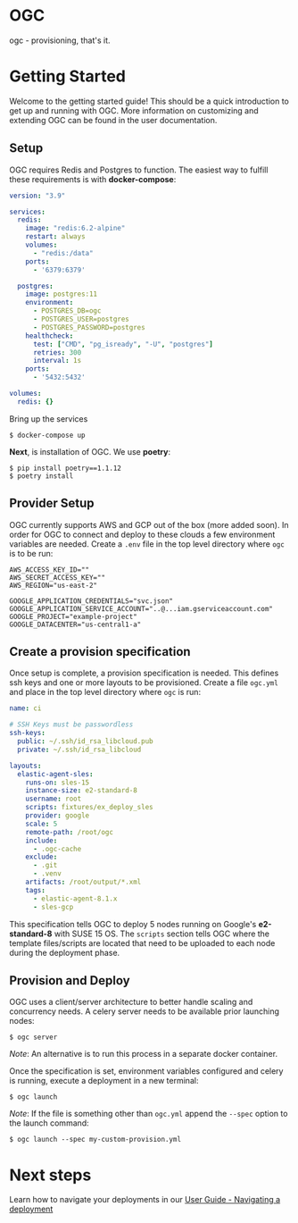 # OGC

ogc - provisioning, that's it.

# Getting Started

Welcome to the getting started guide! This should be a quick introduction to get up and running with OGC. More information on customizing and extending OGC can be found in the user documentation.

## Setup

OGC requires Redis and Postgres to function. The easiest way to fulfill these requirements is with **docker-compose**:

```yaml
version: "3.9"

services:
  redis:
    image: "redis:6.2-alpine"
    restart: always
    volumes:
      - "redis:/data"
    ports:
      - '6379:6379'  

  postgres:
    image: postgres:11
    environment:
      - POSTGRES_DB=ogc
      - POSTGRES_USER=postgres
      - POSTGRES_PASSWORD=postgres
    healthcheck:
      test: ["CMD", "pg_isready", "-U", "postgres"]
      retries: 300
      interval: 1s
    ports:
      - '5432:5432'

volumes:
  redis: {}
```

Bring up the services

 `$ docker-compose up`

**Next**, is installation of OGC. We use **poetry**:

```shell
$ pip install poetry==1.1.12
$ poetry install
```

## Provider Setup

OGC currently supports AWS and GCP out of the box (more added soon). In order for OGC to connect and deploy to these clouds a few environment variables are needed. Create a `.env` file in the top level directory where `ogc` is to be run:

```
AWS_ACCESS_KEY_ID=""
AWS_SECRET_ACCESS_KEY=""
AWS_REGION="us-east-2"

GOOGLE_APPLICATION_CREDENTIALS="svc.json"
GOOGLE_APPLICATION_SERVICE_ACCOUNT="..@...iam.gserviceaccount.com"
GOOGLE_PROJECT="example-project"
GOOGLE_DATACENTER="us-central1-a"
```

## Create a provision specification

Once setup is complete, a provision specification is needed. This defines ssh keys and one or more layouts to be provisioned. Create a file `ogc.yml` and place in the top level directory where `ogc` is run:

```yaml
name: ci

# SSH Keys must be passwordless
ssh-keys:
  public: ~/.ssh/id_rsa_libcloud.pub
  private: ~/.ssh/id_rsa_libcloud

layouts:
  elastic-agent-sles: 
    runs-on: sles-15
    instance-size: e2-standard-8
    username: root
    scripts: fixtures/ex_deploy_sles
    provider: google
    scale: 5
    remote-path: /root/ogc
    include:
      - .ogc-cache
    exclude:
      - .git
      - .venv
    artifacts: /root/output/*.xml
    tags:
      - elastic-agent-8.1.x
      - sles-gcp
```

This specification tells OGC to deploy 5 nodes running on Google's **e2-standard-8** with SUSE 15 OS. 
The `scripts` section tells OGC where the template files/scripts are located that need to be uploaded to each node during the deployment phase.

## Provision and Deploy

OGC uses a client/server architecture to better handle scaling and concurrency needs. A celery server needs to be available prior launching nodes:

```shell
$ ogc server
```

*Note*: An alternative is to run this process in a separate docker container.

Once the specification is set, environment variables configured and celery is running, execute a deployment in a new terminal:

```shell
$ ogc launch
```

*Note*: If the file is something other than `ogc.yml` append the `--spec` option to the launch command:

```shell
$ ogc launch --spec my-custom-provision.yml
```

# Next steps

Learn how to navigate your deployments in our [User Guide - Navigating a deployment](user-guide/navigating-nodes.md)